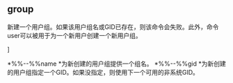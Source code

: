 ## group 


新建一个用户组。如果该用户组名或GID已存在，则该命令会失败。此外，命令user可以被用于为一个新用户创建一个新用户组。

]  

  *%%--%%name
    *为新创建的用户组提供一个组名。
  *%%--%%gid
    *为新创建的用户组指定一个GID。如果没指定，则使用下一个可用的非系统GID。
